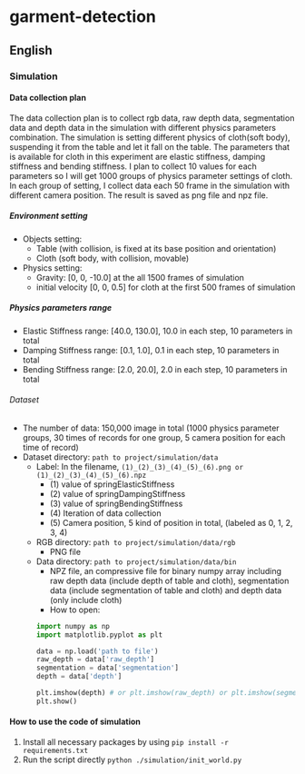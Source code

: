 # garment-detection
## English
### Simulation
#### Data collection plan
The data collection plan is to collect rgb data, raw depth data, segmentation data and depth data in the simulation with
different physics parameters combination. The simulation is setting different physics of cloth(soft body), suspending it 
from the table and let it fall on the table. The parameters that is available for cloth in this experiment are elastic 
stiffness, damping stiffness and bending stiffness. I plan to collect 10 values for each parameters so I will get 1000 
groups of physics parameter settings of cloth. In each group of setting, I collect data each 50 frame in the simulation 
with different camera position. The result is saved as png file and npz file.

##### Environment setting
+ Objects setting:
    - Table (with collision, is fixed at its base position and orientation)
    - Cloth (soft body, with collision, movable)
+ Physics setting:
    - Gravity: [0, 0, -10.0] at the all 1500 frames of simulation
    - initial velocity [0, 0, 0.5] for cloth at the first 500 frames of simulation

##### Physics parameters range
+ Elastic Stiffness range: [40.0, 130.0], 10.0 in each step, 10 parameters in total
+ Damping Stiffness range: [0.1, 1.0], 0.1 in each step, 10 parameters in total
+ Bending Stiffness range: [2.0, 20.0], 2.0 in each step, 10 parameters in total

###### Dataset
+ The number of data: 150,000 image in total (1000 physics parameter groups, 30 times of records for one group, 5 camera 
position for each time of record)
+ Dataset directory: ```path to project/simulation/data```  
    - Label: In the filename, ```(1)_(2)_(3)_(4)_(5)_(6).png or (1)_(2)_(3)_(4)_(5)_(6).npz```
        + (1) value of springElasticStiffness
        + (2) value of springDampingStiffness
        + (3) value of springBendingStiffness
        + (4) Iteration of data collection
        + (5) Camera position, 5 kind of position in total, (labeled as 0, 1, 2, 3, 4)
    - RGB directory: ```path to project/simulation/data/rgb```  
        + PNG file
    - Data directory: ```path to project/simulation/data/bin```
        + NPZ file, an compressive file for binary numpy array including raw depth data (include depth of table and cloth), 
        segmentation data (include segmentation of table and cloth) and depth data (only include cloth) 
        + How to open: 
        ```python
      import numpy as np
      import matplotlib.pyplot as plt
      
      data = np.load('path to file')
      raw_depth = data['raw_depth']
      segmentation = data['segmentation']
      depth = data['depth']
      
      plt.imshow(depth) # or plt.imshow(raw_depth) or plt.imshow(segmentation)
      plt.show()
        ```
 
#### How to use the code of simulation
1. Install all necessary packages by using ```pip install -r requirements.txt``` 
2. Run the script directly ```python ./simulation/init_world.py```

